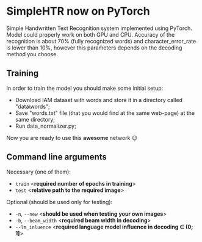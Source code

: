 # SimpleHTR now on PyTorch
Simple Handwritten Text Recognition system implemented using PyTorch. Model could properly work on both GPU and CPU. Accuracy of the recognition is about 70% (fully recognized words) and character_error_rate is lower than 10%, however this parameters depends on the decoding method you choose.

## Training
In order to train the model you should make some initial setup:
* Download IAM dataset with words and store it in a directory called "data\words";
* Save "words.txt" file (that you would find at the same web-page) at the same directory;
* Run data_normalizer.py;

Now you are ready to use this __awesome__ network :wink:

## Command line arguments
Necessary (one of them):
* `train` <**required number of epochs in training**>
* `test` <**relative path to the required image**>

Optional (should be used only for testing):
* `-n`, `--new` <**should be used when testing your own images**>
* `-b`, `--beam_width` <**required beam width in decoding**>
* `--lm_inluence` <**required language model influence in decoding $\in$ (0; 1]**>